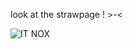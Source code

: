 <!---
TheExplosiveSystem/TheExplosiveSystem is a ✨ special ✨ repository because its `README.md` (this file) appears on your GitHub profile.
You can click the Preview link to take a look at your changes.
--->
look at the strawpage ! >-<


![IT NOX](https://github.com/user-attachments/assets/8e506149-df88-4cff-b21c-f0922a876610)
